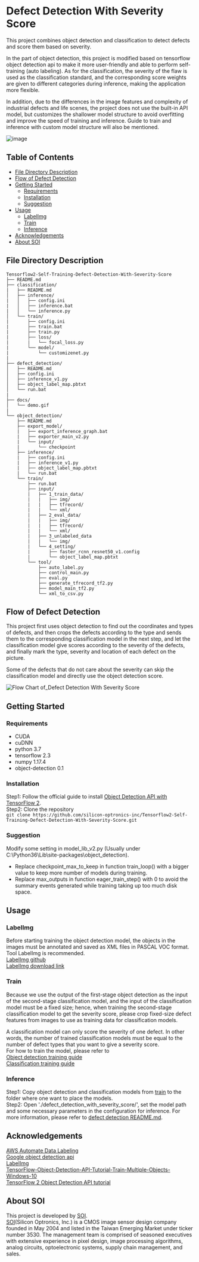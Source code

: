 # Defect Detection With Severity Score
This project combines object detection and classification to detect defects and score them based on severity.

In the part of object detection, this project is modified based on tensorflow object detection api to make it more user-friendly and able to perform self-training (auto labeling).
As for the classification, the severity of the flaw is used as the classification standard, and the corresponding score weights are given to different categories during inference, making the application more flexible.

In addition, due to the differences in the image features and complexity of industrial defects and life scenes, the project does not use the built-in API model, but customizes the shallower model structure to avoid overfitting and improve the speed of training and inference. Guide to train and inference with custom model structure will also be mentioned.

![image](https://github.com/silicon-optronics-inc/Object_detection_with_severity_score/blob/master/doc/demo.gif)  

## Table of Contents
- [File Directory Description](#file-directory-description)
- [Flow of Defect Detection](#flow-of-defect-detection)
- [Getting Started](#getting-started)
  - [Requirements](#requirements)
  - [Installation](#installation)
  - [Suggestion](#suggestion)
- [Usage](#usage)
  - [LabelImg](#labelimg)
  - [Train](#train)
  - [Inference](#inference)
- [Acknowledgements](#acknowledgements)
- [About SOI](#about-soi)

## File Directory Description
```
Tensorflow2-Self-Training-Defect-Detection-With-Severity-Score 
├── README.md
├── classification/
|   ├── README.md
│   ├── inference/
|   │   ├── config.ini
|   │   ├── inference.bat
|   │   └── inference.py
│   └── train/
|       ├── config.ini
|       ├── train.bat
|       ├── train.py
|       ├── loss/
|       |   └── focal_loss.py
|       └── model/
|           └── customizenet.py
|
├── defect_detection/
│   ├── README.md
│   ├── config.ini
│   ├── inference_v1.py
│   ├── object_label_map.pbtxt
│   └── run.bat
|
├── docs/
│   └── demo.gif
|
└── object_detection/
    ├── README.md
    ├── export_model/
    |   ├── export_inference_graph.bat
    |   ├── exporter_main_v2.py
    |   └── input/
    |       └── checkpoint
    ├── inference/
    |   ├── config.ini
    |   ├── inference_v1.py
    |   ├── object_label_map.pbtxt
    |   └── run.bat
    └── train/
        ├── run.bat
        ├── input/
        |   ├── 1_train_data/
        |   |   ├── img/
        |   |   ├── tfrecord/
        |   |   └── xml/
        |   ├── 2_eval_data/
        |   |   ├── img/
        |   |   ├── tfrecord/
        |   |   └── xml/
        |   ├── 3_unlabeled_data
        |   |   └── img/
        |   └── 4_setting/
        |       ├── faster_rcnn_resnet50_v1.config
        |       └── object_label_map.pbtxt
        └── tool/
            ├── auto_label.py
            ├── control_main.py
            ├── eval.py
            ├── generate_tfrecord_tf2.py
            ├── model_main_tf2.py
            └── xml_to_csv.py
```

## Flow of Defect Detection 
This project first uses object detection to find out the coordinates and types of defects, and then crops the defects according to the type and sends them to the corresponding classification model in the next step, and let the classification model give scores according to the severity of the defects, and finally mark the type, severity and location of each defect on the picture.  

Some of the defects that do not care about the severity can skip the classification model and directly use the object detection score.  



![Flow Chart of_Defect Detection With Severity Score](https://github.com/silicon-optronics-inc/Object_detection_with_severity_score/blob/master/doc/Flow_Chart_of_Defect_Detection_With_Severity_Score.png)  


## Getting Started
### Requirements
* CUDA
* cuDNN
* python 3.7
* tensorflow 2.3
* numpy 1.17.4
* object-detection 0.1

### Installation
Step1: Follow the official guide to install [Object Detection API with TensorFlow 2](https://github.com/tensorflow/models/blob/master/research/object_detection/g3doc/tf2.md).  
Step2: Clone the repository  
```git clone https://github.com/silicon-optronics-inc/Tensorflow2-Self-Training-Defect-Detection-With-Severity-Score.git```

### Suggestion
Modify some setting in model_lib_v2.py (Usually under C:\Python36\Lib\site-packages\object_detection\).
* Replace checkpoint_max_to_keep in function train_loop() with a bigger value to keep more number of models during training.
* Replace max_outputs in function eager_train_step() with 0 to avoid the summary events generated while training taking up too much disk space.

## Usage
### LabelImg
Before starting training the object detection model, the objects in the images must be annotated and saved as XML files in PASCAL VOC format. Tool LabelImg is recommended.  
[LabelImg github](https://github.com/tzutalin/labelImg)  
[LabelImg download link](https://www.dropbox.com/s/kqoxr10l3rkstqd/windows_v1.8.0.zip?dl=1)  


### Train
Because we use the output of the first-stage object detection as the input of the second-stage classification model, and the input of the classification model must be a fixed size; hence, when training the second-stage classification model to get the severity score, please crop fixed-size defect features from images to use as training data for classification models.  

A classification model can only score the severity of one defect. In other words, the number of trained classification models must be equal to the number of defect types that you want to give a severity score.  
For how to train the model, please refer to  
[Object detection training guide](https://github.com/silicon-optronics-inc/Tensorflow2-Self-Training-Defect-Detection-With-Severity-Score/blob/master/object_detection/README.md)  
[Classification training guide](https://github.com/silicon-optronics-inc/Tensorflow2-Self-Training-Defect-Detection-With-Severity-Score/blob/master/classification/README.md)  

### Inference
Step1: Copy object detection and classification models from [train](#train) to the folder where one want to place the models.  
Step2: Open './defect_detection_with_severity_score/', set the model path and some necessary parameters in the configuration for inference. For more information, please refer to [defect detection README.md](https://github.com/silicon-optronics-inc/Tensorflow2-Self-Training-Defect-Detection-With-Severity-Score/blob/master/defect_detection/README.md).

## Acknowledgements
[AWS Automate Data Labeling](https://docs.aws.amazon.com/sagemaker/latest/dg/sms-automated-labeling.html)  
[Google object detection api](https://github.com/tensorflow/models/tree/master/research/object_detection)  
[LabelImg](https://github.com/tzutalin/labelImg)  
[TensorFlow-Object-Detection-API-Tutorial-Train-Multiple-Objects-Windows-10](https://github.com/EdjeElectronics/TensorFlow-Object-Detection-API-Tutorial-Train-Multiple-Objects-Windows-10)  
[TensorFlow 2 Object Detection API tutorial](https://tensorflow-object-detection-api-tutorial.readthedocs.io/en/latest/)  
 


## About SOI
This project is developed by [SOI](http://www.soinc.com.tw/en/).  
[SOI](http://www.soinc.com.tw/en/)(Silicon Optronics, Inc.) is a CMOS image sensor design company founded in May 2004 and listed in the Taiwan Emerging Market under ticker number 3530. The management team is comprised of seasoned executives with extensive experience in pixel design, image processing algorithms, analog circuits, optoelectronic systems, supply chain management, and sales.
